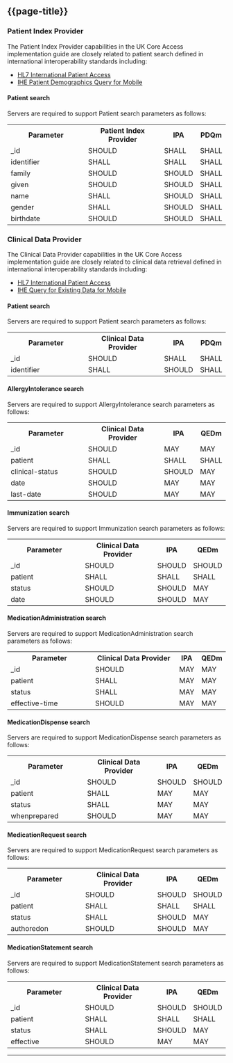 ## {{page-title}}

### Patient Index Provider

The Patient Index Provider capabilities in the UK Core Access implementation guide are closely related to patient search defined in international interoperability standards including:
- [HL7 International Patient Access](https://build.fhir.org/ig/HL7/fhir-ipa/index.html)
- [IHE Patient Demographics Query for Mobile](https://profiles.ihe.net/ITI/PDQm/index.html)

#### Patient search
Servers are required to support Patient search parameters as follows:

<table class="assets">
<tr>
<th width="40%">Parameter</th>
<th width="40%">Patient Index Provider</th>
<th width="10%">IPA</th>
<th width="10%">PDQm</th>
</tr>

<tr>
<td>_id </td>
<td>SHOULD </td>
<td>SHALL </td>
<td>SHALL </td>
</tr>
<tr>
<td>identifier </td>
<td>SHALL </td>
<td>SHALL </td>
<td>SHALL </td>
</tr>
<tr>
<td>family </td>
<td>SHOULD </td>
<td>SHOULD </td>
<td>SHALL </td>
</tr>
<tr>
<td>given </td>
<td>SHOULD </td>
<td>SHOULD </td>
<td>SHALL </td>
</tr>
<tr>
<td>name </td>
<td>SHALL </td>
<td>SHOULD </td>
<td>SHALL </td>
</tr>
<tr>
<td>gender </td>
<td>SHALL </td>
<td>SHOULD </td>
<td>SHALL </td>
</tr>
<tr>
<td>birthdate</td>
<td>SHOULD </td>
<td>SHOULD </td>
<td>SHALL </td>
</tr>
</table>


### Clinical Data Provider
The Clinical Data Provider capabilities in the UK Core Access implementation guide are closely related to clinical data retrieval
defined in international interoperability standards including:
- [HL7 International Patient Access](https://build.fhir.org/ig/HL7/fhir-ipa/index.html)
- [IHE Query for Existing Data for Mobile](https://wiki.ihe.net/index.php/Query_for_Existing_Data_for_Mobile_(QEDm))

#### Patient search
Servers are required to support Patient search parameters as follows:

<table class="assets">
<tr>
<th width="40%">Parameter</th>
<th width="40%">Clinical Data Provider</th>
<th width="10%">IPA</th>
<th width="10%">PDQm</th>
</tr>
<tr>
<td>_id </td>
<td>SHOULD </td>
<td>SHALL </td>
<td>SHALL </td>
</tr>
<tr>
<td>identifier </td>
<td>SHALL </td>
<td>SHOULD </td>
<td>SHALL </td>
</tr>
</table>


#### AllergyIntolerance search
Servers are required to support AllergyIntolerance search parameters as follows:

<table class="assets">
<tr>
<th width="40%">Parameter</th>
<th width="40%">Clinical Data Provider</th>
<th width="10%">IPA</th>
<th width="10%">QEDm</th>
</tr>
<tr>
<td>_id </td>
<td>SHOULD </td>
<td>MAY </td>
<td>MAY </td>
</tr>
<tr>
<td>patient </td>
<td>SHALL </td>
<td>SHALL </td>
<td>SHALL </td>
</tr>
<tr>
<td>clinical-status </td>
<td>SHOULD </td>
<td>SHOULD </td>
<td>MAY </td>
</tr>
<tr>
<td>date </td>
<td>SHOULD </td>
<td>MAY </td>
<td>MAY </td>
</tr>
<tr>
<td>last-date </td>
<td>SHOULD </td>
<td>MAY </td>
<td>MAY </td>
</tr>
</table>

#### Immunization search
Servers are required to support Immunization search parameters as follows:

<table class="assets">
<tr>
<th width="40%">Parameter</th>
<th width="40%">Clinical Data Provider</th>
<th width="10%">IPA</th>
<th width="10%">QEDm</th>
</tr>
<tr>
<td>_id </td>
<td>SHOULD </td>
<td>SHOULD </td>
<td>SHOULD </td>
</tr>
<tr>
<td>patient </td>
<td>SHALL </td>
<td>SHALL </td>
<td>SHALL </td>
</tr>
<tr>
<td>status </td>
<td>SHOULD </td>
<td>SHOULD </td>
<td>MAY </td>
</tr>
<tr>
<td>date </td>
<td>SHOULD </td>
<td>SHOULD </td>
<td>MAY </td>
</tr>
</table>


#### MedicationAdministration search
Servers are required to support MedicationAdministration search parameters as follows:

<table class="assets">
<tr>
<th width="40%">Parameter</th>
<th width="40%">Clinical Data Provider</th>
<th width="10%">IPA</th>
<th width="10%">QEDm</th>
</tr>
<tr>
<td>_id </td>
<td>SHOULD </td>
<td>MAY </td>
<td>MAY </td>
</tr>
<tr>
<td>patient </td>
<td>SHALL </td>
<td>MAY </td>
<td>MAY </td>
</tr>
<tr>
<td>status </td>
<td>SHALL </td>
<td>MAY </td>
<td>MAY </td>
</tr>
<tr>
<td>effective-time </td>
<td>SHOULD </td>
<td>MAY </td>
<td>MAY </td>
</tr>
</table>


#### MedicationDispense search
Servers are required to support MedicationDispense search parameters as follows:

<table class="assets">
<tr>
<th width="40%">Parameter</th>
<th width="40%">Clinical Data Provider</th>
<th width="10%">IPA</th>
<th width="10%">QEDm</th>
</tr>
<tr>
<td>_id </td>
<td>SHOULD </td>
<td>SHOULD </td>
<td>SHOULD </td>
</tr>
<tr>
<td>patient </td>
<td>SHALL </td>
<td>MAY </td>
<td>MAY </td>
</tr>
<tr>
<td>status </td>
<td>SHALL </td>
<td>MAY </td>
<td>MAY </td>
</tr>
<tr>
<td>whenprepared </td>
<td>SHOULD </td>
<td>MAY </td>
<td>MAY </td>
</tr>
</table>

#### MedicationRequest search
Servers are required to support MedicationRequest search parameters as follows:

<table class="assets">
<tr>
<th width="40%">Parameter</th>
<th width="40%">Clinical Data Provider</th>
<th width="10%">IPA</th>
<th width="10%">QEDm</th>
</tr>
<tr>
<td>_id </td>
<td>SHOULD </td>
<td>SHOULD </td>
<td>SHOULD </td>
</tr>
<tr>
<td>patient </td>
<td>SHALL </td>
<td>SHALL </td>
<td>SHALL </td>
</tr>
<tr>
<td>status </td>
<td>SHALL </td>
<td>SHOULD </td>
<td>MAY </td>
</tr>
<tr>
<td>authoredon </td>
<td>SHOULD </td>
<td>SHOULD </td>
<td>MAY </td>
</tr>
</table>

#### MedicationStatement search
Servers are required to support MedicationStatement search parameters as follows:

<table class="assets">
<tr>
<th width="40%">Parameter</th>
<th width="40%">Clinical Data Provider</th>
<th width="10%">IPA</th>
<th width="10%">QEDm</th>
</tr>
<tr>
<td>_id </td>
<td>SHOULD </td>
<td>SHOULD </td>
<td>SHOULD </td>
</tr>
<tr>
<td>patient </td>
<td>SHALL </td>
<td>SHALL </td>
<td>SHALL </td>
</tr>
<tr>
<td>status </td>
<td>SHALL </td>
<td>SHOULD </td>
<td>MAY </td>
</tr>
<tr>
<td>effective </td>
<td>SHOULD </td>
<td>MAY </td>
<td>MAY </td>
</tr>
</table>

<hr class="thickline">